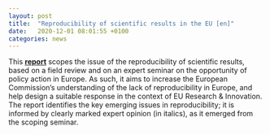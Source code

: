 ```yaml
---
layout: post
title:  "Reproducibility of scientific results in the EU [en]"
date:   2020-12-01 08:01:55 +0100
categories: news
---
```


This **[report](https://op.europa.eu/en/publication-detail/-/publication/6bc538ad-344f-11eb-b27b-01aa75ed71a1)** scopes the issue of the reproducibility of scientific results, based on a field review and on an expert seminar on the opportunity of policy action in Europe. As such, it aims to increase the European Commission’s understanding of the lack of reproducibility in Europe, and help design a suitable response in the context of EU Research & Innovation. The report identifies the key emerging issues in reproducibility; it is informed by clearly marked expert opinion (in italics), as it emerged from the scoping seminar.
